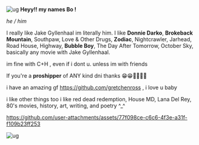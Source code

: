 ![ug](https://files.catbox.moe/6ralv9.png)
**Heyy!! my names Bo !**

*he / him*

I really like Jake Gyllenhaal im literally him. I like **Donnie Darko**, **Brokeback Mountain**, Southpaw, Love & Other Drugs, **Zodiac**, Nightcrawler, Jarhead, Road House, Highway, **Bubble Boy**, The Day After Tomorrow, October Sky, basically any movie with Jake Gyllenhaal.

im fine with C+H , even if i dont u. unless im with friends

If you're a **proshipper** of ANY kind dni thanks 😁😁💖💖💖💖

i have an amazing gf https://github.com/gretchenross , i love u baby

i like other things too i like red dead redemption, House MD, Lana Del Rey, 80's movies, history, art, writing, and poetry ^_^


https://github.com/user-attachments/assets/77f098ce-c6c6-4f3e-a31f-f109b23ff253


![ug](https://files.catbox.moe/w9qkji.png)







